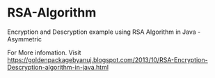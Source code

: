 RSA-Algorithm
=============

Encryption and Descryption example using RSA Algorithm in Java - Asymmetric

For More infomation. Visit https://goldenpackagebyanuj.blogspot.com/2013/10/RSA-Encryption-Descryption-algorithm-in-java.html

